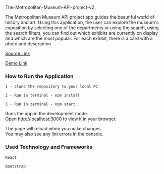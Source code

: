 The-Metropolitan-Museum-API-project-v2

The Metropolitan Museum API project app guides the beautiful world of history and art. Using this application, the user can explore the museum's exposition by selecting one of the departments or using the search, using the search filters, you can find out which exhibits are currently on display and which are the most popular. For each exhibit, there is a card with a photo and description.

[Source Link](https://github.com/ValentynGenkin/The-Metropolitan-Museum-API-project_v2)

[Demo Link](https://tmm-2v.netlify.app)

### How to Run the Application
`1 - Clone the repository to your local PC`

`2 - Run in terminal - npm install`

`3 - Run in terminal - npm start`

Runs the app in the development mode.\
Open [http://localhost:3000](http://localhost:3000) to view it in your browser.

The page will reload when you make changes.\
You may also see any lint errors in the console.


### Used Technology and Frameworks

`React`

`Bootstrap`



